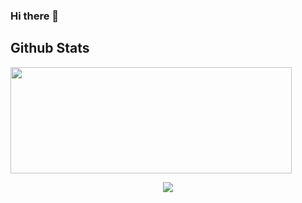 ### Hi there 👋

<!--
**code-with-mpt/code-with-mpt** is a ✨ _special_ ✨ repository because its `README.md` (this file) appears on your GitHub profile.

Here are some ideas to get you started:

- 🔭 I’m currently working on ...
- 🌱 I’m currently learning ...
- 👯 I’m looking to collaborate on ...
- 🤔 I’m looking for help with ...
- 💬 Ask me about ...
- 📫 How to reach me: ...
- 😄 Pronouns: ...
- ⚡ Fun fact: ...
-->
## Github Stats  

<a style="text-decoration: none;" href="https://discord.gg/naUJjDSf8E">

  <img width=450 height=170 align="center" src="https://github-readme-stats.vercel.app/api?username=code-with-mpt&theme=midnight-purple&show_icons=true&bg_color=0D1117&hide_border=true" />

</a>

<div align="center">

<p><a href="https://discord.gg/q4RG9CvnXU">

  <img align="center" src="https://github-readme-stats.vercel.app/api/top-langs/?username=code-with-mpt&theme=midnight-purple&layout=compact&bg_color=0D1117&hide_border=true" />

</a>  

  

<br/><br/>
